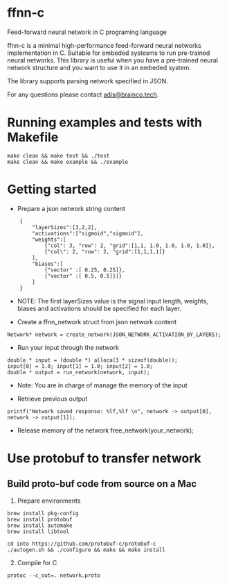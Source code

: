 # ffnn-c
Feed-forward neural network in C programing language

ffnn-c is a minimal high-performance feed-forward neural networks implementation in C. Suitable for embeded systesms to run pre-trained neural networks. This library is useful when you have a pre-trained neural network structure and you want to use it in an embeded system.

The library supports parsing network specified in JSON.

For any questions please contact adis@brainco.tech.

# Running examples and tests with Makefile
```
make clean && make test && ./test
make clean && make example && ./example
```

# Getting started
* Prepare a json network string content
```
    {
        "layerSizes":[3,2,2],
        "activations":["sigmoid","sigmoid"],
        "weights":[
            {"col": 3, "row": 2, "grid":[1,1, 1.0, 1.0, 1.0, 1.0]},
            {"col\": 2, "row": 2, "grid":[1,1,1,1]}
        ],
        "biases":[
            {"vector" :[ 0.25, 0.25]},
            {"vector" :[ 0.5, 0.5]}]}
        ]
    }
```
 - NOTE: The first layerSizes value is the signal input length, weights, biases and activations should be specified for each layer.

* Create a ffnn_network struct from json network content
```
Network* network = create_network(JSON_NETWORK_ACTIVATION_BY_LAYERS);
```

* Run your input through the network
```
double * input = (double *) alloca(3 * sizeof(double));
input[0] = 1.0; input[1] = 1.0; input[2] = 1.0;
double * output = run_network(network, input);
```
- Note: You are in charge of manage the memory of the input

* Retrieve previous output
```
printf("Network saved response: %lf,%lf \n", network -> output[0], network -> output[1]);
```

* Release memory of the network
free_network(your_network);

# Use protobuf to transfer network

## Build proto-buf code from source on a Mac
1. Prepare environments
```
brew install pkg-config
brew install protobuf
brew install automake
brew install libtool

cd into https://github.com/protobuf-c/protobuf-c
./autogen.sh && ./configure && make && make install
```
2. Compile for C
```
protoc --c_out=. network.proto
```



